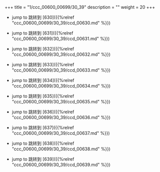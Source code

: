 +++
title = "1/ccc_00600_00699/30_39"
description = ""
weight = 20
+++

* jump to 跳转到 [630]({{%relref "ccc_00600_00699/30_39/ccd_00630.md" %}})

* jump to 跳转到 [631]({{%relref "ccc_00600_00699/30_39/ccd_00631.md" %}})

* jump to 跳转到 [632]({{%relref "ccc_00600_00699/30_39/ccd_00632.md" %}})

* jump to 跳转到 [633]({{%relref "ccc_00600_00699/30_39/ccd_00633.md" %}})

* jump to 跳转到 [634]({{%relref "ccc_00600_00699/30_39/ccd_00634.md" %}})

* jump to 跳转到 [635]({{%relref "ccc_00600_00699/30_39/ccd_00635.md" %}})

* jump to 跳转到 [636]({{%relref "ccc_00600_00699/30_39/ccd_00636.md" %}})

* jump to 跳转到 [637]({{%relref "ccc_00600_00699/30_39/ccd_00637.md" %}})

* jump to 跳转到 [638]({{%relref "ccc_00600_00699/30_39/ccd_00638.md" %}})

* jump to 跳转到 [639]({{%relref "ccc_00600_00699/30_39/ccd_00639.md" %}})

